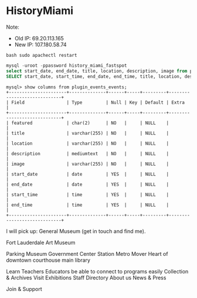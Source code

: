 # HistoryMiami

Note:
- Old IP: 69.20.113.165
- New IP: 107.180.58.74

```
bash sudo apachectl restart
```

```sql
mysql -uroot -ppassword history_miami_fastspot
select start_date, end_date, title, location, description, image from plugin_events_events ORDER By start_date DESC;
SELECT start_date, start_time, end_date, end_time, title, location, description, image FROM plugin_events_events INTO OUTFILE '/Users/dprada/GitHub/historymiami/theme/events.csv' FIELDS TERMINATED BY ',' ENCLOSED BY '"' LINES TERMINATED BY '\n';
```


```
mysql> show columns from plugin_events_events;
+----------------------+--------------+------+-----+---------+-----------------------------+
| Field                | Type         | Null | Key | Default | Extra                       |
+----------------------+--------------+------+-----+---------+-----------------------------+
| featured             | char(2)      | NO   |     | NULL    |                             |
| title                | varchar(255) | NO   |     | NULL    |                             |
| location             | varchar(255) | NO   |     | NULL    |                             |
| description          | mediumtext   | NO   |     | NULL    |                             |
| image                | varchar(255) | NO   |     | NULL    |                             |
| start_date           | date         | YES  |     | NULL    |                             |
| end_date             | date         | YES  |     | NULL    |                             |
| start_time           | time         | YES  |     | NULL    |                             |
| end_time             | time         | YES  |     | NULL    |                             |
+----------------------+--------------+------+-----+---------+-----------------------------+
```

I will pick up: General Museum (get in touch and find me).

Fort Lauderdale Art Museum

Parking Museum Government Center Station Metro Mover  Heart of downtown courthouse main library

Learn
Teachers Educators be able to connect to programs easily
Collection & Archives
Visit Exhibitions
Staff Directory
About us
News & Press

Join & Support


